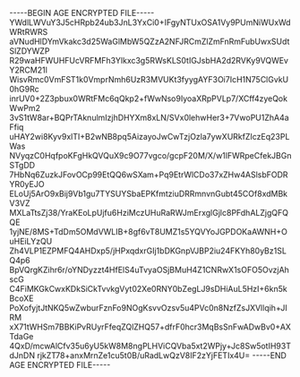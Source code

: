 -----BEGIN AGE ENCRYPTED FILE-----
YWdlLWVuY3J5cHRpb24ub3JnL3YxCi0+IFgyNTUxOSA1Vy9PUmNiWUxWdWRtRWRS
aVNudHlDYmVkakc3d25WaGlMbW5QZzA2NFJRCmZlZmFnRmFubUwxSUdtSlZDYWZP
R29waHFWUHFUcVRFMFh3Ylkxc3g5RWsKLS0tIGJsbHA2d2RVKy9VQWEvY2RCM21l
WisvRmc0VmFST1k0VmprNmh6UzR3MVUKt3fyygAYF3Oi7IcH1N75ClGvkU0hG9Rc
inrUV0+2Z3pbux0WRtFMc6qQkp2+fWwNso9IyoaXRpPVLp7/XCff4zyeQokWwPm2
3vS1tW8ar+BQPrTAknulmIzjhDHYXm8xLN/SVx0lehwHer3+7VwoPU1ZhA4aFfiq
uHAY2wi8Kyv9xlTI+B2wNB8pq5AizayoJwCwTzjOzla7ywXURkfZIczEq23PLWas
NVyqzC0HqfpoKFgHkQVQuX9c9O77vgco/gcpF20M/X/w1lFWRpeCfekJBGnSTgDD
7HbNq6ZuzkJFovOCp99EtQQ6wSXam+Pq9EtrWlCDo37xZHw4ASlsbFODRYR0yEJO
ELoUj5ArO9xBij9Vb1gu7TYSUYSbaEPKfmtziuDRRmnvnGubt45COf8xdMBkV3VZ
MXLaTtsZj38/YraKEoLpUjfu6HziMczUHuRaRWJmErxglGjlc8PFdhALZjgQFQQE
1yjNE/8MS+TdDm5OMdVWLIB+8gf6vT8UMZ1s5YQVYoJGPDOKaAWNH+OuHEiLYzQU
Zh4VLP1EZPMFQ4AHDxp5/jHPxqdxrGIj1bDKGnpVJBP2iu24FKYh80yBz1SLQ4p6
BpVQrgKZihr6r/oYNDyzzt4HfElS4uTvyaOSjBMuH4Z1CNRwX1sOFO5OvzjAhscG
C4FiMKGkCwxKDkSiCkTvvkgVyt02Xe0RNY0bZegLJ9sDHiAuL5HzI+6kn5kBcoXE
PoXofyjtJtNKQ5wZwburFznFo9NOgKsvvOzsv5u4PVc0n8NzfZsJXVllqih+JIRM
xX71tWHSm7BBKiPvRUyrFfeqZQlZHQ57+dfrF0hcr3MqBsSnFwADwBv0+AXTdaGe
4QxD/mcwAlCfv35u6yU5kW8M8ngPLHViCQVba5xt2WPjy+Jc8Sw5otIH93TdJnDN
rjkZT78+anxMrnZe1cu5t0B/uRadLwQzV8IF2zYjFETIx4U=
-----END AGE ENCRYPTED FILE-----
